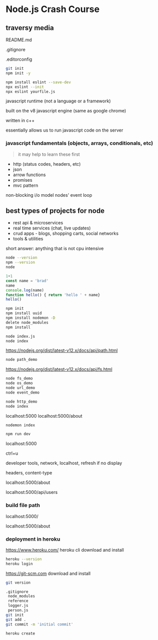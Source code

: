 # Node.js Crash Course

## traversy media

README.md

.gitignore

.editorconfig

```bash
git init
npm init -y

npm install eslint --save-dev
npx eslint --init
npx eslint yourfile.js
```

javascript runtime (not a language or a framework)

built on the v8 javascript engine (same as google chrome)

written in c++

essentially allows us to run javascript code on the server

### javascript fundamentals (objects, arrays, conditionals, etc)

> it may help to learn these first

* http (status codes, headers, etc)
* json
* arrow functions
* promises
* mvc pattern

non-blocking i/o model
nodes' event loop

## best types of projects for node

* rest api & microservices
* real time services (chat, live updates)
* crud apps - blogs, shopping carts, social networks
* tools & utilities

short answer: anything that is not cpu intensive

```bash
node --version
npm --version
node
```

```javascript
1+1
const name = 'brad'
name
console.log(name)
function hello() { return 'hello ' + name}
hello()
```

```bash
npm init
npm install uuid
npm install nodemon -D
delete node_modules
npm install
```

```bash
node index.js
node index
```

https://nodejs.org/dist/latest-v12.x/docs/api/path.html

```bash
node path_demo
```

https://nodejs.org/dist/latest-v12.x/docs/api/fs.html

```bash
node fs_demo
node os_demo
node url_demo
node event_demo
```

```bash
node http_demo
node index
```

localhost:5000
localhost:5000/about

```bash
nodemon index
```

```bash
npm run dev
```

localhost:5000

ctrl+u

developer tools, network, localhost, refresh if no display

 headers, content-type

localhost:5000/about

localhost:5000/api/users

### build file path

localhost:5000/

localhost:5000/about

### deployment in heroku

https://www.heroku.com/
heroku cli
download and install

```bash
heroku --version
heroku login
```

https://git-scm.com
download and install

```bash
git version
```

```bash
.gitignore
 node_modules
 reference
 logger.js
 person.js
git init
git add .
git commit -m 'initial commit'

heroku create
```
